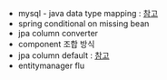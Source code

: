 - mysql - java data type mapping : [참고](https://dev.mysql.com/doc/connector-j/en/connector-j-reference-type-conversions.html)
- spring conditional on missing bean 
- jpa column converter
- component 조합 방식
- jpa column default : [참고](https://gksdudrb922.tistory.com/279)
- entitymanager flu
